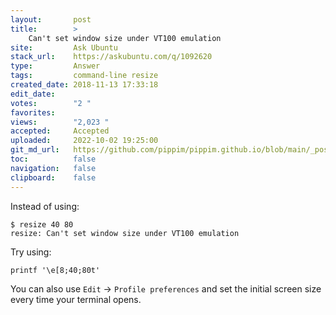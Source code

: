 ```yaml
---
layout:       post
title:        >
    Can't set window size under VT100 emulation
site:         Ask Ubuntu
stack_url:    https://askubuntu.com/q/1092620
type:         Answer
tags:         command-line resize
created_date: 2018-11-13 17:33:18
edit_date:    
votes:        "2 "
favorites:    
views:        "2,023 "
accepted:     Accepted
uploaded:     2022-10-02 19:25:00
git_md_url:   https://github.com/pippim/pippim.github.io/blob/main/_posts/2018/2018-11-13-Can_t-set-window-size-under-VT100-emulation.md
toc:          false
navigation:   false
clipboard:    false
---
```


Instead of using:

``` 
$ resize 40 80
resize: Can't set window size under VT100 emulation
```

Try using:

``` 
printf '\e[8;40;80t'
```

You can also use `Edit` -> `Profile preferences` and set the initial screen size every time your terminal opens.
